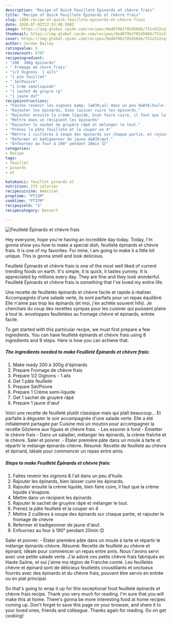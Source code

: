 ```yaml
---
description: "Recipe of Quick Feuilleté Épinards et chèvre frais"
title: "Recipe of Quick Feuilleté Épinards et chèvre frais"
slug: 1488-recipe-of-quick-feuillete-epinards-et-chevre-frais
date: 2020-07-02T22:53:00.590Z
image: https://img-global.cpcdn.com/recipes/9ed879b2f85d5666/751x532cq70/feuillete-epinards-et-chevre-frais-photo-principale-de-la-recette.jpg
thumbnail: https://img-global.cpcdn.com/recipes/9ed879b2f85d5666/751x532cq70/feuillete-epinards-et-chevre-frais-photo-principale-de-la-recette.jpg
cover: https://img-global.cpcdn.com/recipes/9ed879b2f85d5666/751x532cq70/feuillete-epinards-et-chevre-frais-photo-principale-de-la-recette.jpg
author: Jordan Bailey
ratingvalue: 5
reviewcount: 6707
recipeingredient:
- "200  300g dpinards"
- " Fromage de chvre frais"
- "1/2 Oignons  1 ails"
- "1 pte feuillet"
- " SelPoivre"
- "1 Crme semiliquide"
- "1 sachet de gruyre rp"
- "1 jaune duf"
recipeinstructions:
- "Faites revenir les oignons &amp; l&#39;ail dans un peu d&#39;huile."
- "Rajouter les épinards, bien laisser cuire les épinards."
- "Rajouter ensuite la crème liquide, bien faire cuire, il faut que la crème liquide s&#39;évapore."
- "Mettre dans un récipient les épinards"
- "Rajouter le sachet de gruyère râpé et mélanger le tout."
- "Prenez la pâte feuilleté et la couper en 4"
- "Mettre 2 cuillères à soupe des épinards sur chaque partie, et rajouter le fromage de chèvre"
- "Refermer et badigeonner de jaune d&#39;œuf."
- "Enfournez au four à 190° pendant 20min 😊"
categories:
- Recipe
tags:
- feuillet
- pinards
- et

katakunci: feuillet pinards et 
nutrition: 275 calories
recipecuisine: American
preptime: "PT13M"
cooktime: "PT37M"
recipeyield: "3"
recipecategory: Dessert

---
```



![Feuilleté Épinards et chèvre frais](https://img-global.cpcdn.com/recipes/9ed879b2f85d5666/751x532cq70/feuillete-epinards-et-chevre-frais-photo-principale-de-la-recette.jpg)

Hey everyone, hope you're having an incredible day today. Today, I'm gonna show you how to make a special dish, feuilleté épinards et chèvre frais. It is one of my favorites. For mine, I am going to make it a little bit unique. This is gonna smell and look delicious.

Feuilleté Épinards et chèvre frais is one of the most well liked of current trending foods on earth. It's simple, it is quick, it tastes yummy. It is appreciated by millions every day. They are fine and they look wonderful. Feuilleté Épinards et chèvre frais is something that I've loved my entire life.

Une recette de feuilletés épinards et chèvre facile et rapide à réaliser. Accompagnés d&#39;une salade verte, ils sont parfaits pour un repas équilibré. Elle n&#39;aime pas trop les épinards (et moi, j&#39;en achète souvent hihi). Je cherchais du coup des recettes sympas pour les cuisiner qui puissent plaire à tout le. enveloppes feuilletées au fromage chèvre et épinards, entrée facile.


To get started with this particular recipe, we must first prepare a few ingredients. You can have feuilleté épinards et chèvre frais using 8 ingredients and 9 steps. Here is how you can achieve that.

<!--inarticleads1-->

##### The ingredients needed to make Feuilleté Épinards et chèvre frais:

1. Make ready 200 à 300g d&#39;épinards
1. Prepare  Fromage de chèvre frais
1. Prepare 1/2 Oignons - 1 ails
1. Get 1 pâte feuilleté
1. Prepare  Sel/Poivre
1. Prepare 1 Crème semi-liquide
1. Get 1 sachet de gruyère râpé
1. Prepare 1 jaune d&#39;œuf


Voici une recette de feuilleté plutôt classique mais qui plaît beaucoup… Et parfaite à déguster le soir accompagnée d&#39;une salade verte. Elle a été initialement partagée par Cuisine moi un mouton pour accompagner la recette Gözleme aux figues et chèvre frais. - Les essorer à fond - Émietter le chèvre frais - Dans un saladier, mélanger les épinards, la crème fraîche et le chèvre. Saler et poivrer. - Étaler première pâte dans un moule à tarte et répartir le mélange épinards-chèvre. Résumé: Recette de feuilleté au chèvre et épinard, idéale pour commencer un repas entre amis. 

<!--inarticleads2-->

##### Steps to make Feuilleté Épinards et chèvre frais:

1. Faites revenir les oignons &amp; l&#39;ail dans un peu d&#39;huile.
1. Rajouter les épinards, bien laisser cuire les épinards.
1. Rajouter ensuite la crème liquide, bien faire cuire, il faut que la crème liquide s&#39;évapore.
1. Mettre dans un récipient les épinards
1. Rajouter le sachet de gruyère râpé et mélanger le tout.
1. Prenez la pâte feuilleté et la couper en 4
1. Mettre 2 cuillères à soupe des épinards sur chaque partie, et rajouter le fromage de chèvre
1. Refermer et badigeonner de jaune d&#39;œuf.
1. Enfournez au four à 190° pendant 20min 😊


Saler et poivrer. - Étaler première pâte dans un moule à tarte et répartir le mélange épinards-chèvre. Résumé: Recette de feuilleté au chèvre et épinard, idéale pour commencer un repas entre amis. Nous l&#39;avons servi avec une petite salade verte. J&#39;ai adoré ces petits chèvre frais fabriqués en Haute Saône, et oui j&#39;aime ma région de Franche comté. Les feuilletés chèvre et épinard sont de délicieux feuilletés croustillants et onctueux fourrés avec des épinards et du chèvre frais, pouvant être servis en entrée ou en plat principal. 

So that's going to wrap it up for this exceptional food feuilleté épinards et chèvre frais recipe. Thank you very much for reading. I'm sure that you will make this at home. There's gonna be more interesting food at home recipes coming up. Don't forget to save this page on your browser, and share it to your loved ones, friends and colleague. Thanks again for reading. Go on get cooking!
